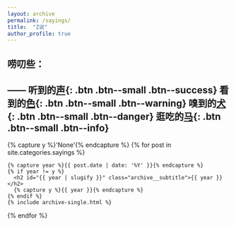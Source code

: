```yaml
---
layout: archive
permalink: /sayings/
title:  "Z说"
author_profile: true
---
```

## 唠叨些： 
##  —— 听到的[声](#link){: .btn .btn--small .btn--success}  看到的[色](/tags/#%E8%89%B2){: .btn .btn--small .btn--warning}  嗅到的[犬](#link){: .btn .btn--small .btn--danger}  逛吃的[马](/tags/#%E9%A9%AC){: .btn .btn--small .btn--info} 
<div>
  {% capture y %}'None'{% endcapture %}
  {% for post in site.categories.sayings %}

    {% capture year %}{{ post.date | date: '%Y' }}{% endcapture %}
    {% if year != y %}
      <h2 id="{{ year | slugify }}" class="archive__subtitle">{{ year }}</h2>
      {% capture y %}{{ year }}{% endcapture %}
    {% endif %}
    {% include archive-single.html %}
  {% endfor %}
</div>
